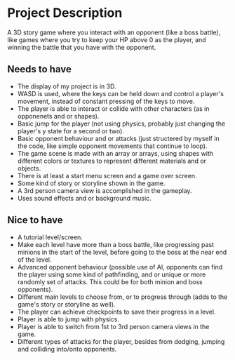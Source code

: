 # Project Description

A 3D story game where you interact with an opponent (like a boss battle), like games where you try to keep your HP above 0 as the player, and winning the battle that you have with the opponent.

## Needs to have

- The display of my project is in 3D.
- WASD is used, where the keys can be held down and control a player's movement, instead of constant pressing of the keys to move.
- The player is able to interact or collide with other characters (as in opponenets and or shapes).
- Basic jump for the player (not using physics, probably just changing the player's y state for a second or two).
- Basic opponent behaviour and or attacks (just structered by myself in the code, like simple opponent movements that continue to loop).
- The game scene is made with an array or arrays, using shapes with different colors or textures to represent different materials and or objects.
- There is at least a start menu screen and a game over screen.
- Some kind of story or storyline shown in the game.
- A 3rd person camera view is accomplished in the gameplay.
- Uses sound effects and or background music.

## Nice to have

- A tutorial level/screen.
- Make each level have more than a boss battle, like progressing past minions in the start of the level, before going to the boss at the near end of the level.
- Advanced opponent behaviour (possible use of AI, opponents can find the player using some kind of pathfinding, and or unique or more randomly set of attacks. This could be for both minion and boss opponents).
- Different main levels to choose from, or to progress through (adds to the game's story or storyline as well).
- The player can achieve checkpoints to save their progress in a level.
- Player is able to jump with physics.
- Player is able to switch from 1st to 3rd person camera views in the game.
- Different types of attacks for the player, besides from dodging, jumping and colliding into/onto opponents.